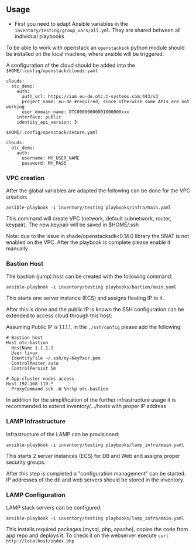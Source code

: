 ## Usage

* First you need to adapt Ansible variables in the
  `inventory/testing/group_vars/all.yml`. They are shared between
  all individual playbooks

To be able to work with openstack an `openstacksdk` python module should be
installed on the local machine, where ansible will be triggered.

A configuration of the cloud should be added into the
`$HOME/.config/openstack/clouds.yaml`

~~~~
clouds:
  otc_demo:
    auth:
      auth_url: https://iam.eu-de.otc.t-systems.com:443/v3
      project_name: eu-de #required, since otherwise some APIs are not working
      user_domain_name: OTC00000000001000000xxx
    interface: public
    identity_api_version: 3
~~~~

`$HOME/.config/openstack/secure.yaml`

~~~~
clouds:
  otc_demo:
    auth:
      username: MY_USER_NAME
      password: MY_PASS
~~~~

### VPC creation

After the global variables are adapted the following can be done for
the VPC creation:

  `ansible-playbook -i inventory/testing playbooks/infra/main.yaml`

This command will create VPC (network, default subnetwork, router, keypair).
The new keypair will be saved in $HOME/.ssh

Note: due to the issue in shade/openstacksdk<0.14.0 library the SNAT is not
enabled on the VPC. After the playbook is complete please enable it manually

### Bastion Host

The bastion (jump) host can be created with the following command:

  `ansible-playbook -i inventory/testing playbooks/bastion/main.yaml`

This starts one server instance (ECS) and assigns floating IP to it.

After this is done and the public IP is known the SSH configuration can be
extended to access cloud through this host:

Assuming Public IP is 1.1.1.1, in the `./ssh/config` please add the following:

~~~~
# Bastion host
Host otc-bastion
  HostName 1.1.1.1
  User linux
  IdentityFile ~/.ssh/my-KeyPair.pem
  ControlMaster auto
  ControlPersist 5m

# App-cluster nodes access
Host 192.168.110.*
  ProxyCommand ssh -W %h:%p otc-bastion
~~~~

In addition for the simplification of the further infrastructure usage it is
recommended to extend inventory/.../hosts with proper IP address

### LAMP Infrastructure

Infrastructure of the LAMP can be provisioned:

  `ansible-playbook -i inventory/testing playbooks/lamp_infra/main.yaml`

This starts 2 server instances (ECS) for DB and Web and assigns proper security
groups.

After this step is completed a "configuration management" can be started.
IP addresses of the db and web servers should be stored in the inventory.

### LAMP Configuration

LAMP stack servers can be configured:

  `ansible-playbook -i inventory/testing playbooks/lamp_infra/main.yaml`

This installs required packages (mysql, php, apache), copies the code from
app repo and deploys it. To check it on the webserver execute
`curl http://localhost/index.php`
